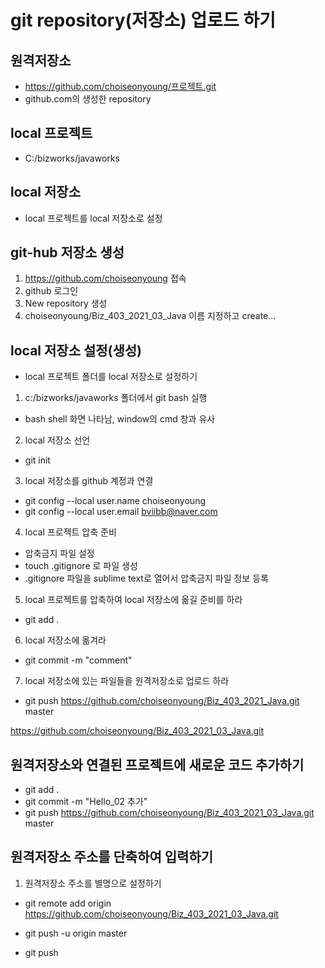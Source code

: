 # git repository(저장소) 업로드 하기
## 원격저장소
* https://github.com/choiseonyoung/프로젝트.git
* github.com의 생성한 repository

## local 프로젝트
* C:/bizworks/javaworks

## local 저장소
* local 프로젝트를 local 저장소로 설정

## git-hub 저장소 생성
1. https://github.com/choiseonyoung 접속
2. github 로그인 
3. New repository 생성
4. choiseonyoung/Biz_403_2021_03_Java 이름 지정하고 create...

## local 저장소 설정(생성)
* local 프로젝트 폴더를 local 저장소로 설정하기
1. c:/bizworks/javaworks 폴더에서 git bash 실행
- bash shell 화면 나타남, window의 cmd 창과 유사

2. local 저장소 선언
* git init

3. local 저장소를 github 계정과 연결
* git config --local user.name choiseonyoung
* git config --local user.email bviibb@naver.com

4. local 프로젝트 압축 준비
* 압축금지 파일 설정
* touch .gitignore 로 파일 생성
* .gitignore 파일을 sublime text로 열어서 압축금지 파일 정보 등록

5. local 프로젝트를 압축하여 local 저장소에 옮길 준비를 하라
* git add .

6. local 저장소에 옮겨라
* git commit -m "comment"

7. local 저장소에 있는 파일들을 원격저장소로 업로드 하라
* git push https://github.com/choiseonyoung/Biz_403_2021_Java.git master


https://github.com/choiseonyoung/Biz_403_2021_03_Java.git


## 원격저장소와 연결된 프로젝트에 새로운 코드 추가하기
* git add .
* git commit -m "Hello_02 추가"
* git push https://github.com/choiseonyoung/Biz_403_2021_03_Java.git master

## 원격저장소 주소를 단축하여 입력하기
1. 원격저장소 주소를 별명으로 설정하기
* git remote add origin https://github.com/choiseonyoung/Biz_403_2021_03_Java.git

* git push -u origin master

* git push